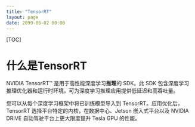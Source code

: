 ```yaml
---
title: "TensorRT"
layout: page
date: 2099-06-02 00:00
---
```


[TOC]
# 什么是TensorRT

NVIDIA TensorRT™ 是用于高性能深度学习**推理**的 SDK。此 SDK 包含深度学习推理优化器和运行时环境，可为深度学习推理应用提供低延迟和高吞吐量。

您可以从每个深度学习框架中将已训练模型导入到 TensorRT。应用优化后，TensorRT 选择平台特定的内核，在数据中心、Jetson 嵌入式平台以及 NVIDIA DRIVE 自动驾驶平台上更大限度提升 Tesla GPU 的性能。

